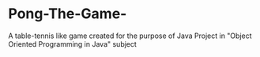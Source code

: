 # Pong-The-Game-
A  table-tennis like game created for the purpose of Java Project in "Object Oriented Programming in Java" subject
